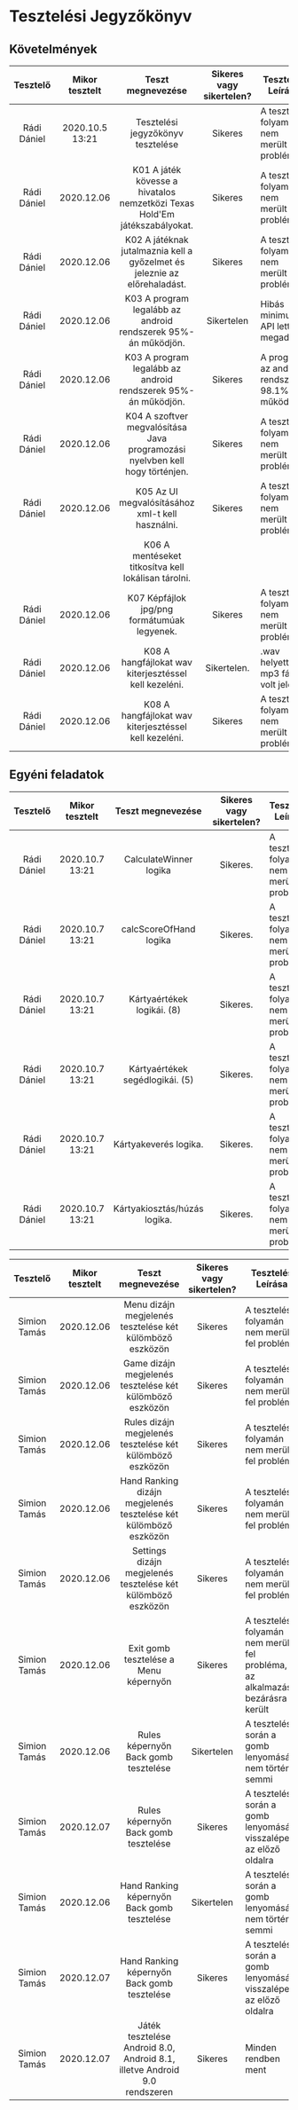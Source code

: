 # Tesztelési Jegyzőkönyv
## Követelmények

| Tesztelő | Mikor tesztelt | Teszt megnevezése | Sikeres vagy sikertelen? | Tesztelés Leírása |
|:-:|:-:|:-:|:-:|-|
| Rádi Dániel | 2020.10.5 13:21 | Tesztelési jegyzőkönyv tesztelése | Sikeres | A tesztelés folyamán nem merült fel probléma. |
|Rádi Dániel|2020.12.06| K01 A játék kövesse a hivatalos nemzetközi Texas Hold'Em játékszabályokat. | Sikeres |A tesztelés folyamán nem merült fel probléma.|
|Rádi Dániel|2020.12.06| K02 A játéknak jutalmaznia kell a győzelmet és jeleznie az előrehaladást. | Sikeres |A tesztelés folyamán nem merült fel probléma.|
|Rádi Dániel|2020.12.06| K03 A program legalább az android rendszerek 95%-án működjön. | Sikertelen | Hibás minimum API lett megadva.|
|Rádi Dániel|2020.12.06| K03 A program legalább az android rendszerek 95%-án működjön. | Sikeres | A program az android rendszerek 98.1%-án működik|
|Rádi Dániel|2020.12.06| K04 A szoftver megvalósítása Java programozási nyelvben kell hogy történjen. | Sikeres | A tesztelés folyamán nem merült fel probléma.|
|Rádi Dániel|2020.12.06| K05 Az UI megvalósításához xml-t kell használni. | Sikeres | A tesztelés folyamán nem merült fel probléma.|
||| K06 A mentéseket titkosítva kell lokálisan tárolni. |||
|Rádi Dániel|2020.12.06| K07 Képfájlok jpg/png formátumúak legyenek. | Sikeres | A tesztelés folyamán nem merült fel probléma.|
|Rádi Dániel|2020.12.06| K08 A hangfájlokat wav kiterjesztéssel kell kezeléni. | Sikertelen. | .wav helyett mp3 fájl volt jelen. |
|Rádi Dániel|2020.12.06| K08 A hangfájlokat wav kiterjesztéssel kell kezeléni. | Sikeres | A tesztelés folyamán nem merült fel probléma.|

## Egyéni feladatok

 Tesztelő | Mikor tesztelt | Teszt megnevezése | Sikeres vagy sikertelen? | Tesztelés Leírása |
|:-:|:-:|:-:|:-:|-|
| Rádi Dániel | 2020.10.7 13:21 | CalculateWinner logika | Sikeres. | A tesztelés folyamán nem merült fel probléma. |
| Rádi Dániel | 2020.10.7 13:21 | calcScoreOfHand logika | Sikeres. | A tesztelés folyamán nem merült fel probléma. |
| Rádi Dániel | 2020.10.7 13:21 | Kártyaértékek logikái. (8) | Sikeres. | A tesztelés folyamán nem merült fel probléma. |
| Rádi Dániel | 2020.10.7 13:21 | Kártyaértékek segédlogikái. (5) | Sikeres. | A tesztelés folyamán nem merült fel probléma. |
| Rádi Dániel | 2020.10.7 13:21 | Kártyakeverés logika. | Sikeres. | A tesztelés folyamán nem merült fel probléma. |
| Rádi Dániel | 2020.10.7 13:21 | Kártyakiosztás/húzás logika. | Sikeres. | A tesztelés folyamán nem merült fel probléma. |

| Tesztelő | Mikor tesztelt | Teszt megnevezése | Sikeres vagy sikertelen? | Tesztelés Leírása |
|:-:|:-:|:-:|:-:|-|
| Simion Tamás | 2020.12.06 | Menu dizájn megjelenés tesztelése két külömböző eszközön | Sikeres | A tesztelés folyamán nem merült fel probléma |
| Simion Tamás | 2020.12.06 | Game dizájn megjelenés tesztelése két külömböző eszközön | Sikeres | A tesztelés folyamán nem merült fel probléma |
| Simion Tamás | 2020.12.06 | Rules dizájn megjelenés tesztelése két külömböző eszközön | Sikeres | A tesztelés folyamán nem merült fel probléma |
| Simion Tamás | 2020.12.06 | Hand Ranking dizájn megjelenés tesztelése két külömböző eszközön | Sikeres | A tesztelés folyamán nem merült fel probléma |
| Simion Tamás | 2020.12.06 | Settings dizájn megjelenés tesztelése két külömböző eszközön | Sikeres | A tesztelés folyamán nem merült fel probléma |
| Simion Tamás | 2020.12.06 | Exit gomb tesztelése a Menu képernyőn | Sikeres | A tesztelés folyamán nem merült fel probléma, az alkalmazás bezárásra került |
| Simion Tamás | 2020.12.06 | Rules képernyőn Back gomb tesztelése | Sikertelen | A tesztelés során a gomb lenyomására nem történt semmi |
| Simion Tamás | 2020.12.07 | Rules képernyőn Back gomb tesztelése | Sikeres | A tesztelés során a gomb lenyomására visszalépett az előző oldalra |
| Simion Tamás | 2020.12.06 | Hand Ranking képernyőn Back gomb tesztelése | Sikertelen | A tesztelés során a gomb lenyomására nem történt semmi |
| Simion Tamás | 2020.12.07 | Hand Ranking képernyőn Back gomb tesztelése | Sikeres | A tesztelés során a gomb lenyomására visszalépett az előző oldalra |
| Simion Tamás | 2020.12.07 | Játék tesztelése Android 8.0, Android 8.1, illetve Android 9.0 rendszeren | Sikeres | Minden rendben ment |